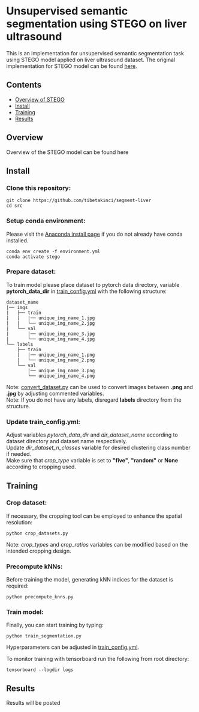 # Unsupervised semantic segmentation using STEGO on liver ultrasound

This is an implementation for unsupervised semantic segmentation task using STEGO model applied on liver ultrasound dataset.
The original implementation for STEGO model can be found [here](https://github.com/mhamilton723/STEGO/tree/master).

## Contents
- [Overview of STEGO](#overview)
- [Install](#install)
- [Training](#training)
- [Results](#results)

## Overview
Overview of the STEGO model can be found here

## Install
### Clone this repository:
```
git clone https://github.com/tibetakinci/segment-liver  
cd src
```

### Setup conda environment:
Please visit the [Anaconda install page](https://docs.anaconda.com/anaconda/install/index.html) if you do not already have conda installed.
```
conda env create -f environment.yml  
conda activate stego
```

### Prepare dataset:
To train model please place dataset to pytorch data directory, variable **pytorch_data_dir** in [train_config.yml](src/configs/train_config.yml) with the following structure:    

```
dataset_name
|── imgs
|   ├── train
|   |   |── unique_img_name_1.jpg
|   |   └── unique_img_name_2.jpg
|   └── val
|       |── unique_img_name_3.jpg
|       └── unique_img_name_4.jpg
└── labels
    ├── train
    |   |── unique_img_name_1.png
    |   └── unique_img_name_2.png
    └── val
        |── unique_img_name_3.png
        └── unique_img_name_4.png 
```
Note: [convert_dataset.py](src/convert_dataset.py) can be used to convert images between **.png** and **.jpg** by adjusting commented variables.  
Note: If you do not have any labels, disregard **labels** directory from the structure.

### Update train_config.yml:
Adjust variables *pytorch_data_dir* and *dir_dataset_name* according to dataset directory and dataset name respectively.  
Update *dir_dataset_n_classes* variable for desired clustering class number if needed.  
Make sure that *crop_type* variable is set to **"five"**, **"random"** or **None** according to cropping used.

## Training
### Crop dataset:
If necessary, the cropping tool can be employed to enhance the spatial resolution:
```
python crop_datasets.py
```
Note: *crop_types* and *crop_ratios* variables can be modified based on the intended cropping design.

### Precompute kNNs:
Before training the model, generating kNN indices for the dataset is required:
```
python precompute_knns.py
```

### Train model:
Finally, you can start training by typing:
```
python train_segmentation.py
```

Hyperparameters can be adjusted in [train_config.yml](src/configs/train_config.yml).

To monitor training with tensorboard run the following from root directory:
```
tensorboard --logdir logs
```

## Results
Results will be posted